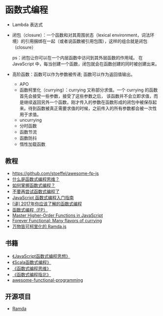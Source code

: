 # 函数式编程

- Lambda 表达式
- 闭包（closure）：一个函数和对其周围状态（lexical environment，词法环境）的引用捆绑在一起（或者说函数被引用包围），这样的组合就是闭包（closure）

    ps：闭包让你可以在一个内层函数中访问到其外层函数的作用域。 在JavaScript 中，每当创建一个函数，闭包就会在函数创建的同时被创建出来。

- 高阶函数：函数可以作为参数被传递; 函数可以作为返回值输出。

    - APO
    - 函数柯里化（currying）：currying 又称部分求值。一个 currying 的函数首先会接受一些参数，接受了这些参数之后， 该函数并不会立即求值，而是继续返回另外一个函数，刚才传入的参数在函数形成的闭包中被保存起来。待到函数被真正需要求值的时候，之前传入的所有参数都会被一次性用于求值。
    - uncurrying
    - 分时函数
    - 函数节流
    - 函数防抖
    - 惰性加载函数

## 教程

- https://github.com/stoeffel/awesome-fp-js
- [什么是函数式编程思维？](https://www.zhihu.com/question/28292740)
- [如何掌握函数式编程？](https://www.zhihu.com/question/21410150)
- [不要再尝试函数式编程了](https://www.infoq.cn/article/b6gkx1crp2umu2*jipqb)
- [JavaScript 函数式编程入门指南](https://chinese.freecodecamp.org/news/functional-programming-in-javascript-for-beginners/)
- [[译] 2017年你应该了解的函数式编程](https://github.com/jasonGeng88/blog/blob/master/201705/functional_programming.md)
- [函数式编程（FP）](https://www.zoo.team/article/function-production)
- [Master Higher-Order Functions in JavaScript](https://www.telerik.com/blogs/master-higher-order-functions-javascript)
- [Forever Functional: Many flavors of currying](https://blog.openreplay.com/forever-functional-many-flavors-of-currying)
- [万物皆可柯里化的 Ramda.js](https://juejin.cn/post/7111551225656508430)

## 书籍

- [《JavaScript函数式编程思想》](https://book.douban.com/subject/30449514/)
- [《Scala函数式编程》](https://book.douban.com/subject/26772149/)
- [《函数式编程思维》](https://book.douban.com/subject/26587213/)
- [《函数式编程指北》](https://llh911001.gitbooks.io/mostly-adequate-guide-chinese/content/)
- [awesome-functional-programming](https://github.com/xgrommx/awesome-functional-programming#javascript)

## 开源项目

- [Ramda](https://github.com/ramda/ramda)
